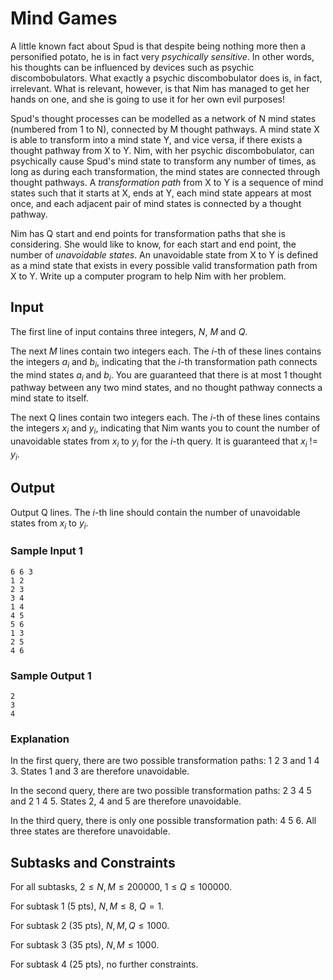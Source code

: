 # Mind Games

A little known fact about Spud is that despite being nothing more then a personified potato, he is in fact very *psychically sensitive*. In other words, his thoughts can be influenced by devices such as psychic discombobulators. What exactly a psychic discombobulator does is, in fact, irrelevant. What is relevant, however, is that Nim has managed to get her hands on one, and she is going to use it for her own evil purposes!

Spud's thought processes can be modelled as a network of N mind states (numbered from 1 to N), connected by M thought pathways. A mind state X is able to transform into a mind state Y, and vice versa, if there exists a thought pathway from X to Y. Nim, with her psychic discombobulator, can psychically cause Spud's mind state to transform any number of times, as long as during each transformation, the mind states are connected through thought pathways. A *transformation path* from X to Y is a sequence of mind states such that it starts at X, ends at Y, each mind state appears at most once, and each adjacent pair of mind states is connected by a thought pathway.

Nim has Q start and end points for transformation paths that she is considering. She would like to know, for each start and end point, the number of *unavoidable states*. An unavoidable state from X to Y is defined as a mind state that exists in every possible valid transformation path from X to Y. Write up a computer program to help Nim with her problem.

## Input

The first line of input contains three integers, $N$, $M$ and $Q$.

The next $M$ lines contain two integers each. The $i$-th of these lines contains the integers $a_i$ and $b_i$, indicating that the $i$-th transformation path connects the mind states $a_i$ and $b_i$. You are guaranteed that there is at most 1 thought pathway between any two mind states, and no thought pathway connects a mind state to itself.

The next Q lines contain two integers each. The $i$-th of these lines contains the integers $x_i$ and $y_i$, indicating that Nim wants you to count the number of unavoidable states from $x_i$ to $y_i$ for the $i$-th query. It is guaranteed that $x_i$ != $y_i$.

## Output

Output Q lines. The $i​$-th line should contain the number of unavoidable states from $x_i​$ to $y_i​$.

### Sample Input 1

```
6 6 3
1 2
2 3
3 4
1 4
4 5
5 6
1 3
2 5
4 6
```

### Sample Output 1

```
2
3
4
```

### Explanation

In the first query, there are two possible transformation paths: 1 2 3 and 1 4 3. States 1 and 3 are therefore unavoidable.

In the second query, there are two possible transformation paths: 2 3 4 5 and 2 1 4 5. States 2, 4 and 5 are therefore unavoidable.

In the third query, there is only one possible transformation path: 4 5 6. All three states are therefore unavoidable.

## Subtasks and Constraints

For all subtasks, $2 \le N, M \le 200000$, $1 \le Q \le 100000​$.

For subtask 1 (5 pts), $N, M \le 8$, $Q = 1$.

For subtask 2 (35 pts), $N, M, Q \le 1000​$.

For subtask 3 (35 pts), $N, M \le 1000$.

For subtask 4 (25 pts), no further constraints.
